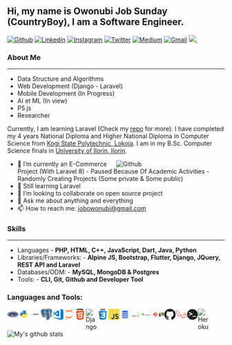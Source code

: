 ## Hi, my name is Owonubi Job Sunday (CountryBoy), I am a Software Engineer.

[![Github](https://img.shields.io/badge/-Github-000?style=flat&logo=Github&logoColor=white)](https://github.com/jobic10)
[![Linkedin](https://img.shields.io/badge/-LinkedIn-blue?style=flat&logo=Linkedin&logoColor=white)](https://www.linkedin.com/in/jobic10/)
[![Instagram](https://img.shields.io/badge/-Instagram-c13584?style=flat&labelColor=c13584&logo=instagram&logoColor=white)](https://www.instagram.com/jobic10/)
[![Twitter](https://img.shields.io/badge/-Twitter-1ca0f1?style=flat-square&labelColor=1ca0f1&logo=twitter&logoColor=white&link=https://twitter.com/jobic10)](https://twitter.com/jobic10)
[![Medium](https://img.shields.io/badge/-Medium-03a57a?style=flat-square&labelColor=000000&logo=Medium&link=https://medium.com/@jobowonubi/)](https://medium.com/@jobowonubi)
[![Gmail](https://img.shields.io/badge/-Gmail-c14438?style=flat&logo=Gmail&logoColor=white)](mailto:jobowonubi@gmail.com)
<a href="https://wa.me/2348100134741?text=Hi Job">
  <img src="https://img.shields.io/badge/WHATSAPP-%2325D366.svg?&style=flat-square&logo=whatsapp&logoColor=white" />
</a>
&nbsp;

### About Me ###
----------------------------------------------------------------------------------------------------------------------------
- Data Structure and Algorithms
- Web Development (Django - Laravel)
- Mobile Development (In Progress)
- AI et ML (In view)
- P5.js
- Researcher

Currently, I am learning Laravel (Check my [repo](https://github.com/jobic10?tab=repositories) for more).
I have completed my 4 years National Diploma and Higher National Diploma in Computer Science from [Kogi State Polytechnic, Lokoja](https://www.kogistatepolytechnic.edu.ng/).
I am in my B.Sc. Computer Science finals in [University of Ilorin, Ilorin](https://www.unilorin.edu.ng/).

<img width="50%" align="right" alt="Github" src="https://raw.githubusercontent.com/onimur/.github/master/.resources/git-header.svg" />


- 🔭 I’m currently an E-Commerce Project (With Laravel 8) - Paused Because Of Academic Activities - Randomly Creating Projects (Some private & Some public)
- 🌱 Still learning Laravel
- 👯 I’m looking to collaborate on open source project
- 💬 Ask me about anything and everything
- 📫 How to reach me: jobowonubi@gmail.com

### Skills ###
----------------------------------------------------------------------------------------------------------------------------
- Languages - **PHP, HTML, C++, JavaScript, Dart, Java, Python**
- Libraries/Frameworks: - **Alpine JS, Bootstrap, Flutter, Django, JQuery, REST API and Laravel**
- Databases/ODM: - **MySQL, MongoDB & Postgres**
- Tools: - **CLI, Git, Github and Developer Tool**

### Languages and Tools:

<img align="left" alt="PHP" width="26px" src="https://raw.githubusercontent.com/github/explore/80688e429a7d4ef2fca1e82350fe8e3517d3494d/topics/php/php.png"/>
<img align="left" alt="Visual Studio Code" width="26px" src="https://raw.githubusercontent.com/github/explore/80688e429a7d4ef2fca1e82350fe8e3517d3494d/topics/python/python.png"/>
<img align="left" alt="Visual Studio Code" width="26px" src="https://raw.githubusercontent.com/github/explore/80688e429a7d4ef2fca1e82350fe8e3517d3494d/topics/jquery/jquery.png"/>
<img align="left" alt="Postgres SQL" width="26px" src="https://raw.githubusercontent.com/github/explore/80688e429a7d4ef2fca1e82350fe8e3517d3494d/topics/postgresql/postgresql.png"/>
<img align="left" alt="Visual Studio Code" width="26px" src="https://raw.githubusercontent.com/github/explore/80688e429a7d4ef2fca1e82350fe8e3517d3494d/topics/visual-studio-code/visual-studio-code.png"/>
<img align="left" alt="Jupyter Notebook" width="26px" src="https://raw.githubusercontent.com/github/explore/80688e429a7d4ef2fca1e82350fe8e3517d3494d/topics/jupyter-notebook/jupyter-notebook.png"/>
<img align="left" alt="HTML5" width="26px" src="https://raw.githubusercontent.com/github/explore/80688e429a7d4ef2fca1e82350fe8e3517d3494d/topics/html/html.png"/>
<img align="left" alt="Django" width="26px" src="https://avatars3.githubusercontent.com/u/27804?s=200&v=4"/>
<img align="left" alt="CSS3" width="26px" src="https://raw.githubusercontent.com/github/explore/80688e429a7d4ef2fca1e82350fe8e3517d3494d/topics/css/css.png"/>
<img align="left" alt="JavaScript" width="26px" src="https://raw.githubusercontent.com/github/explore/80688e429a7d4ef2fca1e82350fe8e3517d3494d/topics/javascript/javascript.png"/>
<img align="left" alt="SQL" width="26px" src="https://raw.githubusercontent.com/github/explore/80688e429a7d4ef2fca1e82350fe8e3517d3494d/topics/sql/sql.png"/>
<img align="left" alt="MySQL" width="26px" src="https://raw.githubusercontent.com/github/explore/80688e429a7d4ef2fca1e82350fe8e3517d3494d/topics/mysql/mysql.png"/>
<img align="left" alt="MongoDB" width="26px" src="https://raw.githubusercontent.com/github/explore/80688e429a7d4ef2fca1e82350fe8e3517d3494d/topics/mongodb/mongodb.png"/>
<img align="left" alt="Git" width="26px" src="https://raw.githubusercontent.com/github/explore/80688e429a7d4ef2fca1e82350fe8e3517d3494d/topics/git/git.png"/>
<img align="left" alt="GitHub" width="26px" src="https://raw.githubusercontent.com/github/explore/78df643247d429f6cc873026c0622819ad797942/topics/github/github.png"/>
<img align='left' alt='Laravel' width='26px' src='https://raw.githubusercontent.com/github/explore/78df643247d429f6cc873026c0622819ad797942/topics/laravel/laravel.png'/>
<img align="left" alt="Terminal" width="26px" src="https://raw.githubusercontent.com/github/explore/80688e429a7d4ef2fca1e82350fe8e3517d3494d/topics/terminal/terminal.png"/>
<img align="left" alt="Heroku" width="26px" src="https://avatars3.githubusercontent.com/u/23211?s=200&v=4"/>
<br />
<br />


![My's github stats](https://github-readme-stats.vercel.app/api?username=jobic10&theme=dark&hide=["issues"]&show_icons=true)
